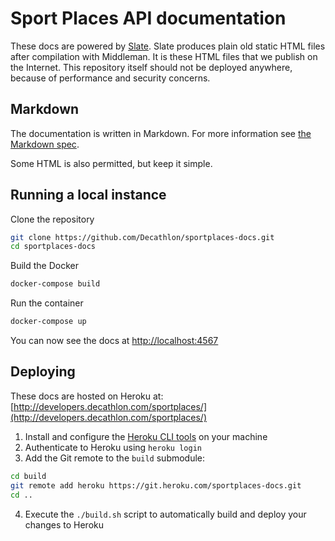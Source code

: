 # Sport Places API documentation

These docs are powered by [Slate](https://github.com/lord/slate). Slate produces plain old static HTML files after
compilation with Middleman. It is these HTML files that we publish on the Internet. This repository itself should not be
deployed anywhere, because of performance and security concerns.

## Markdown

The documentation is written in Markdown. For more information see
[the Markdown spec](https://daringfireball.net/projects/markdown/syntax).

Some HTML is also permitted, but keep it simple.

## Running a local instance

Clone the repository
```bash
git clone https://github.com/Decathlon/sportplaces-docs.git
cd sportplaces-docs
```

Build the Docker
```bash
docker-compose build
```

Run the container
```bash
docker-compose up
```

You can now see the docs at [http://localhost:4567](http://localhost:4567)

## Deploying

These docs are hosted on Heroku at: 
[http://developers.decathlon.com/sportplaces/](http://developers.decathlon.com/sportplaces/)

1) Install and configure the [Heroku CLI tools](https://devcenter.heroku.com/articles/heroku-cli) on your machine
2) Authenticate to Heroku using `heroku login`
3) Add the Git remote to the `build` submodule:
```bash
cd build
git remote add heroku https://git.heroku.com/sportplaces-docs.git
cd ..
```
4) Execute the `./build.sh` script to automatically build and deploy your changes to Heroku
